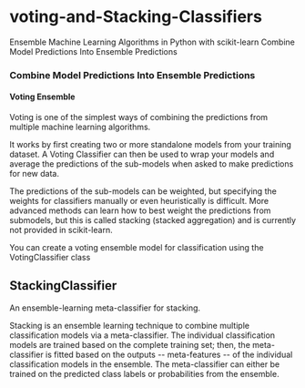 # voting-and-Stacking-Classifiers
 Ensemble Machine Learning Algorithms in Python with scikit-learn  Combine Model Predictions Into Ensemble Predictions
 ### Combine Model Predictions Into Ensemble Predictions

#### Voting Ensemble
Voting is one of the simplest ways of combining the predictions from multiple machine learning algorithms.

It works by first creating two or more standalone models from your training dataset. A Voting Classifier can then be used to wrap your models and average the predictions of the sub-models when asked to make predictions for new data.

The predictions of the sub-models can be weighted, but specifying the weights for classifiers manually or even heuristically is difficult. More advanced methods can learn how to best weight the predictions from submodels, but this is called stacking (stacked aggregation) and is currently not provided in scikit-learn.

You can create a voting ensemble model for classification using the VotingClassifier class


## StackingClassifier
An ensemble-learning meta-classifier for stacking.

Stacking is an ensemble learning technique to combine multiple classification models via a meta-classifier. The individual classification models are trained based on the complete training set; then, the meta-classifier is fitted based on the outputs -- meta-features -- of the individual classification models in the ensemble. The meta-classifier can either be trained on the predicted class labels or probabilities from the ensemble.
